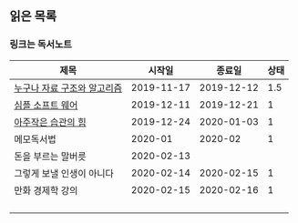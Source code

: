 ## 읽은 목록

### 링크는 독서노트

| 제목                                                         | 시작일     | 종료일     | 상태 |
| ------------------------------------------------------------ | ---------- | ---------- | ---- |
| [누구나 자료 구조와 알고리즘](DataStructuresAndAlgorithms.md) | 2019-11-17 | 2019-12-12 | 1.5  |
| [심플 소프트 웨어](SimpleSoftware.md)                        | 2019-12-11 | 2019-12-21 | 1    |
| [아주작은 습관의 힘](AtomicHabits/Atomic-Habits.md)          | 2019-12-24 | 2020-01-03 | 1    |
| 메모독서법                                                   | 2020-01    | 2020-02    | 1    |
| 돈을 부르는 말버릇                                           | 2020-02-13 |            |      |
| 그렇게 보낼 인생이 아니다                                    | 2020-02-14 | 2020-02-15 | 1    |
| 만화 경제학 강의                                             | 2020-02-15 | 2020-02-16 | 1    |
|                                                              |            |            |      |
|                                                              |            |            |      |
|                                                              |            |            |      |
|                                                              |            |            |      |


